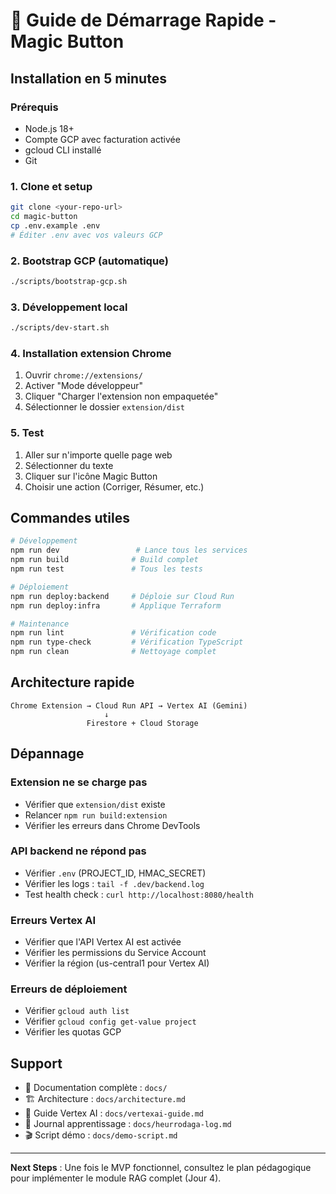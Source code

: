 # 🚀 Guide de Démarrage Rapide - Magic Button

## Installation en 5 minutes

### Prérequis
- Node.js 18+
- Compte GCP avec facturation activée
- gcloud CLI installé
- Git

### 1. Clone et setup
```bash
git clone <your-repo-url>
cd magic-button
cp .env.example .env
# Éditer .env avec vos valeurs GCP
```

### 2. Bootstrap GCP (automatique)
```bash
./scripts/bootstrap-gcp.sh
```

### 3. Développement local
```bash
./scripts/dev-start.sh
```

### 4. Installation extension Chrome
1. Ouvrir `chrome://extensions/`
2. Activer "Mode développeur"
3. Cliquer "Charger l'extension non empaquetée"
4. Sélectionner le dossier `extension/dist`

### 5. Test
1. Aller sur n'importe quelle page web
2. Sélectionner du texte
3. Cliquer sur l'icône Magic Button
4. Choisir une action (Corriger, Résumer, etc.)

## Commandes utiles

```bash
# Développement
npm run dev                 # Lance tous les services
npm run build              # Build complet
npm run test               # Tous les tests

# Déploiement
npm run deploy:backend     # Déploie sur Cloud Run
npm run deploy:infra       # Applique Terraform

# Maintenance
npm run lint               # Vérification code
npm run type-check         # Vérification TypeScript
npm run clean              # Nettoyage complet
```

## Architecture rapide

```
Chrome Extension → Cloud Run API → Vertex AI (Gemini)
                     ↓
                 Firestore + Cloud Storage
```

## Dépannage

### Extension ne se charge pas
- Vérifier que `extension/dist` existe
- Relancer `npm run build:extension`
- Vérifier les erreurs dans Chrome DevTools

### API backend ne répond pas
- Vérifier `.env` (PROJECT_ID, HMAC_SECRET)
- Vérifier les logs : `tail -f .dev/backend.log`
- Test health check : `curl http://localhost:8080/health`

### Erreurs Vertex AI
- Vérifier que l'API Vertex AI est activée
- Vérifier les permissions du Service Account
- Vérifier la région (us-central1 pour Vertex AI)

### Erreurs de déploiement
- Vérifier `gcloud auth list`
- Vérifier `gcloud config get-value project`
- Vérifier les quotas GCP

## Support

- 📖 Documentation complète : `docs/`
- 🏗️ Architecture : `docs/architecture.md`
- 🧠 Guide Vertex AI : `docs/vertexai-guide.md`
- 📝 Journal apprentissage : `docs/heurrodaga-log.md`
- 🎬 Script démo : `docs/demo-script.md`

---

**Next Steps** : Une fois le MVP fonctionnel, consultez le plan pédagogique pour implémenter le module RAG complet (Jour 4).